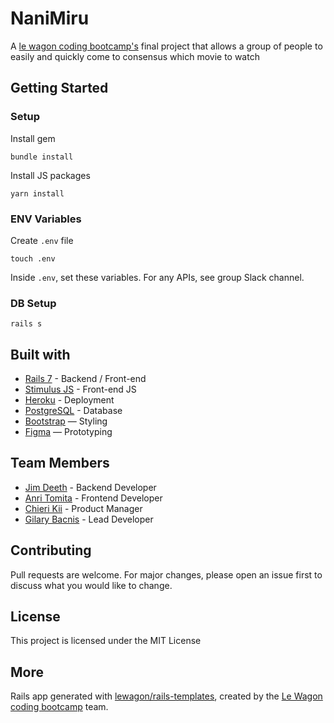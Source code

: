 # NaniMiru
 A [le wagon coding bootcamp's](https://www.lewagon.com) final project that allows a group of people to easily and quickly come to consensus which movie to watch

## Getting Started
### Setup
Install gem
```
bundle install
```
Install JS packages
```
yarn install
```
### ENV Variables
Create `.env` file
```
touch .env
```
Inside `.env`, set these variables. For any APIs, see group Slack channel.

### DB Setup
```
rails s
```
## Built with
- [Rails 7](https://guides.rubyonrails.org/) - Backend / Front-end
- [Stimulus JS](https://stimulus.hotwired.dev/) - Front-end JS
- [Heroku](https://heroku.com/) - Deployment
- [PostgreSQL](https://www.postgresql.org/) - Database
- [Bootstrap](https://getbootstrap.com/) — Styling
- [Figma](https://www.figma.com) — Prototyping

## Team Members
- [Jim Deeth](https://github.com/MosDeef) - Backend Developer
- [Anri Tomita](https://github.com/Anri009) - Frontend Developer
- [Chieri Kii](https://github.com/chierikii) - Product Manager
- [Gilary Bacnis](https://github.com/gillaryb) - Lead Developer

## Contributing
Pull requests are welcome. For major changes, please open an issue first to discuss what you would like to change.

## License
This project is licensed under the MIT License

## More
Rails app generated with [lewagon/rails-templates](https://github.com/lewagon/rails-templates), created by the [Le Wagon coding bootcamp](https://www.lewagon.com) team.
